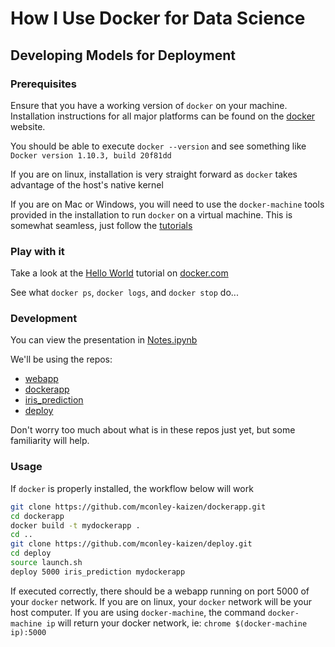# How I Use Docker for Data Science
## Developing Models for Deployment

### Prerequisites
Ensure that you have a working version of `docker` on your machine.  Installation instructions for all major platforms can be found on the [docker](https://www.docker.com/products/overview#/install_the_platform) website.

You should be able to execute `docker --version` and see something like `Docker version 1.10.3, build 20f81dd` 

If you are on linux, installation is very straight forward as `docker` takes advantage of the host's native kernel

If you are on Mac or Windows, you will need to use the `docker-machine` tools provided in the installation to run `docker` on a virtual machine.  This is somewhat seamless, just follow the [tutorials](https://www.docker.com/products/overview#/install_the_platform)


### Play with it
Take a look at the [Hello World](https://docs.docker.com/engine/tutorials/dockerizing/) tutorial on [docker.com](https://docs.docker.com/engine/tutorials/dockerizing/)

See what `docker ps`, `docker logs`, and `docker stop` do...


### Development

You can view the presentation in [Notes.ipynb](https://github.com/mconley-kaizen/presentation/blob/master/Notes.ipynb)

We'll be using the repos:
* [webapp](https://github.com/mconley-kaizen/webapp)
* [dockerapp](https://github.com/mconley-kaizen/docker_app)
* [iris_prediction](https://github.com/mconley-kaizen/iris_prediction)
* [deploy](https://github.com/mconley-kaizen/deploy)

Don't worry too much about what is in these repos just yet, but some familiarity will help.


### Usage
If `docker` is properly installed, the workflow below will work

```bash
git clone https://github.com/mconley-kaizen/dockerapp.git
cd dockerapp
docker build -t mydockerapp .
cd ..
git clone https://github.com/mconley-kaizen/deploy.git
cd deploy
source launch.sh
deploy 5000 iris_prediction mydockerapp
```

If executed correctly, there should be a webapp running on port 5000 of your `docker` network.  If you are on linux, your `docker` network will be your host computer.  If you are using `docker-machine`, the command `docker-machine ip` will return your docker network, ie:  `chrome $(docker-machine ip):5000`
